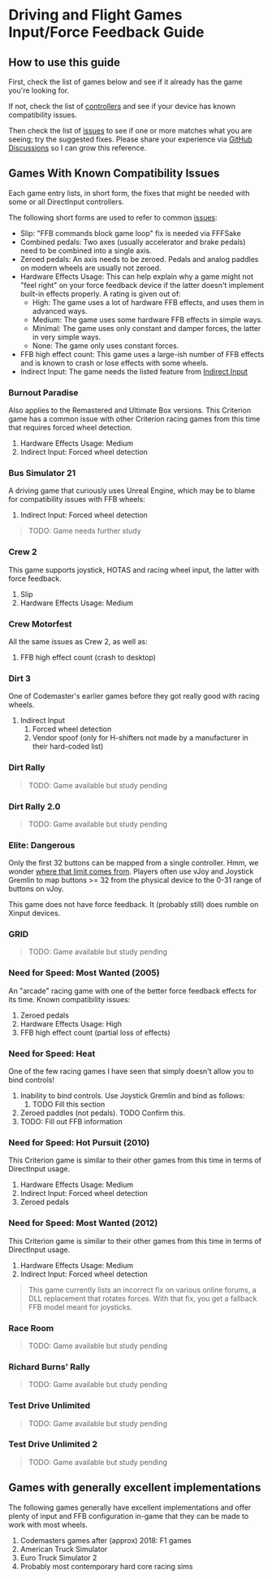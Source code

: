 # Driving and Flight Games Input/Force Feedback Guide

## How to use this guide

First, check the list of games below and see if it already has the game you're
looking for.

If not, check the list of [controllers](../hardware_guides/index.md) and see
if your device has known compatibility issues.

Then check the list of [issues](./issues.md) to see if one or more matches what
you are seeing; try the suggested fixes. Please share your experience via
[GitHub Discussions](https://github.com/code-monet/sim-gamer-kit/discussions)
so I can grow this reference.

## Games With Known Compatibility Issues

Each game entry lists, in short form, the fixes that might be needed with some
or all DirectInput controllers.

The following short forms are used to refer to common [issues](./issues.md):

*   Slip: "FFB commands block game loop" fix is needed via FFFSake
*   Combined pedals: Two axes (usually accelerator and brake pedals) need to be
    combined into a single axis.
*   Zeroed pedals: An axis needs to be zeroed. Pedals and analog paddles on
    modern wheels are usually not zeroed.
*   Hardware Effects Usage: This can help explain why a game might not "feel
    right" on your force feedback device if the latter doesn't implement built-in
    effects properly. A rating is given out of:
    *   High: The game uses a lot of hardware FFB effects, and uses them in
        advanced ways.
    *   Medium: The game uses some hardware FFB effects in simple ways.
    *   Minimal: The game uses only constant and damper forces, the latter in
        very simple ways.
    *   None: The game only uses constant forces.
*   FFB high effect count: This game uses a large-ish number of FFB effects and
    is known to crash or lose effects with some wheels.
*   Indirect Input: The game needs the listed feature from
    [Indirect Input](../indirect_input/index.md)

### Burnout Paradise

Also applies to the Remastered and Ultimate Box versions. This Criterion game has
a common issue with other Criterion racing games from this time that requires
forced wheel detection.

1.  Hardware Effects Usage: Medium
2.  Indirect Input: Forced wheel detection

### Bus Simulator 21

A driving game that curiously uses Unreal Engine, which may be to blame for compatibility
issues with FFB wheels:

1.  Indirect Input: Forced wheel detection

> TODO: Game needs further study

### Crew 2

This game supports joystick, HOTAS and racing wheel input, the latter with force feedback.

1.  Slip
2.  Hardware Effects Usage: Medium

### Crew Motorfest

All the same issues as Crew 2, as well as:

1.  FFB high effect count (crash to desktop)

### Dirt 3

One of Codemaster's earlier games before they got really good with racing wheels.

1.  Indirect Input
    1.   Forced wheel detection
    2.   Vendor spoof (only for H-shifters not made by a manufacturer in their hard-coded list)

### Dirt Rally

> TODO: Game available but study pending

### Dirt Rally 2.0

> TODO: Game available but study pending

### Elite: Dangerous

Only the first 32 buttons can be mapped from a single controller. Hmm, we wonder
[where that limit comes from](https://learn.microsoft.com/en-us/previous-versions/windows/desktop/ee416627(v=vs.85)). Players often use vJoy and Joystick Gremlin to map
buttons >= 32 from the physical device to the 0-31 range of buttons on vJoy.

This game does not have force feedback. It (probably still) does rumble on Xinput devices.

### GRID

> TODO: Game available but study pending

### Need for Speed: Most Wanted (2005)

An "arcade" racing game with one of the better force feedback effects for its time.
Known compatibility issues:

1.  Zeroed pedals
2.  Hardware Effects Usage: High
3.  FFB high effect count (partial loss of effects)

### Need for Speed: Heat

One of the few racing games I have seen that simply doesn't allow you to bind
controls!

1.  Inability to bind controls. Use Joystick Gremlin and bind as follows:
    1.   TODO Fill this section
2.  Zeroed paddles (not pedals). TODO Confirm this.
3.  TODO: Fill out FFB information

### Need for Speed: Hot Pursuit (2010)

This Criterion game is similar to their other games from this time in terms of
DirectInput usage.

1.  Hardware Effects Usage: Medium
2.  Indirect Input: Forced wheel detection
3.  Zeroed pedals

### Need for Speed: Most Wanted (2012)

This Criterion game is similar to their other games from this time in terms of
DirectInput usage.

1.  Hardware Effects Usage: Medium
2.  Indirect Input: Forced wheel detection

> This game currently lists an incorrect fix on various online forums, a DLL replacement
that rotates forces. With that fix, you get a fallback FFB model meant for joysticks.

### Race Room

> TODO: Game available but study pending

### Richard Burns' Rally

> TODO: Game available but study pending

### Test Drive Unlimited

> TODO: Game available but study pending

### Test Drive Unlimited 2

> TODO: Game available but study pending

## Games with generally excellent implementations

The following games generally have excellent implementations and offer plenty of
input and FFB configuration in-game that they can be made to work with most wheels.

1.  Codemasters games after (approx) 2018: F1 games
2.  American Truck Simulator
3.  Euro Truck Simulator 2
4.  Probably most contemporary hard core racing sims
